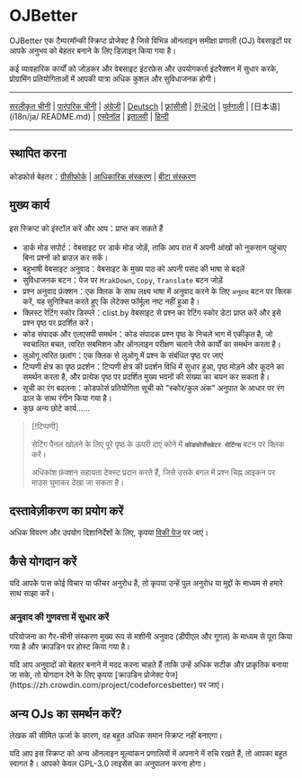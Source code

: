 # OJBetter

OJBetter एक टैम्परमॉन्की स्क्रिप्ट प्रोजेक्ट है जिसे विभिन्न ऑनलाइन समीक्षा प्रणाली (OJ) वेबसाइटों पर आपके अनुभव को बेहतर बनाने के लिए डिज़ाइन किया गया है।

कई व्यावहारिक कार्यों को जोड़कर और वेबसाइट इंटरफ़ेस और उपयोगकर्ता इंटरैक्शन में सुधार करके, प्रोग्रामिंग प्रतियोगिताओं में आपकी यात्रा अधिक कुशल और सुविधाजनक होगी।

***

[सरलीकृत चीनी](README.md) | [पारंपरिक चीनी](i18n/zh-Hant/README.md) | [अंग्रेजी](i18n/en/README.md) | [Deutsch](i18n/de/README.md) | [फ़्रांसीसी](i18n/fr/README.md) | [한국어](i18n/ko/README.md) | [पुर्तगाली](i18n/pt/README.md) | [日本语](i18n/ja/ README.md) | [एस्पेनॉल](i18n/es/README.md) | [इतालवी](i18n/it/README.md) | [हिन्दी](i18n/hi/README.md)

***

## स्थापित करना

कोडफोर्स बेहतर：[ग्रीसीफोर्क](https://greasyfork.org/zh-CN/scripts/465777-codeforces-better) | [आधिकारिक संस्करण](script/release/codeforces-better.user.js) | [बीटा संस्करण](स्क्रिप्ट/dev/codeforces-better.user.js)

## मुख्य कार्य

इस स्क्रिप्ट को इंस्टॉल करें और आप：प्राप्त कर सकते हैं

- डार्क मोड सपोर्ट：वेबसाइट पर डार्क मोड जोड़ें, ताकि आप रात में अपनी आंखों को नुकसान पहुंचाए बिना प्रश्नों को ब्राउज़ कर सकें।
- बहुभाषी वेबसाइट अनुवाद：वेबसाइट के मुख्य पाठ को अपनी पसंद की भाषा से बदलें
- सुविधाजनक बटन：पेज पर `MrakDown`, `Copy`, `Translate` बटन जोड़ें
- प्रश्न अनुवाद फ़ंक्शन：एक क्लिक के साथ लक्ष्य भाषा में अनुवाद करने के लिए `अनुवाद` बटन पर क्लिक करें, यह सुनिश्चित करते हुए कि लेटेक्स फॉर्मूला नष्ट नहीं हुआ है।
- क्लिस्ट रेटिंग स्कोर डिस्प्ले：clist.by वेबसाइट से प्रश्न का रेटिंग स्कोर डेटा प्राप्त करें और इसे प्रश्न पृष्ठ पर प्रदर्शित करें।
- कोड संपादक और एलएसपी समर्थन：कोड संपादक प्रश्न पृष्ठ के निचले भाग में एकीकृत है, जो स्वचालित बचत, त्वरित सबमिशन और ऑनलाइन परीक्षण चलाने जैसे कार्यों का समर्थन करता है।
- लुओगू त्वरित छलांग：एक क्लिक से लुओगू में प्रश्न के संबंधित पृष्ठ पर जाएं
- टिप्पणी क्षेत्र का पृष्ठ प्रदर्शन：टिप्पणी क्षेत्र की प्रदर्शन विधि में सुधार हुआ, पृष्ठ मोड़ने और कूदने का समर्थन करता है, और प्रत्येक पृष्ठ पर प्रदर्शित मुख्य भवनों की संख्या का चयन कर सकता है।
- सूची का रंग बदलना：कोडफोर्स प्रतियोगिता सूची को "स्कोर/कुल अंक" अनुपात के आधार पर रंग ढाल के साथ रंगीन किया गया है।
- कुछ अन्य छोटे कार्य……

> [!टिप्पणी]
>
> सेटिंग पैनल खोलने के लिए पूरे पृष्ठ के ऊपरी दाएं कोने में **`कोडफोर्सेसबेटर सेटिंग्स`** बटन पर क्लिक करें।
>
> अधिकांश फ़ंक्शन सहायता टेक्स्ट प्रदान करते हैं, जिसे उसके बगल में प्रश्न चिह्न आइकन पर माउस घुमाकर देखा जा सकता है।

## दस्तावेज़ीकरण का प्रयोग करें

अधिक विवरण और उपयोग दिशानिर्देशों के लिए, कृपया [विकी पेज](https://github.com/beijixiaohu/OJBetter/wiki) पर जाएं।

## कैसे योगदान करें

यदि आपके पास कोई विचार या फीचर अनुरोध है, तो कृपया उन्हें पुल अनुरोध या मुद्दों के माध्यम से हमारे साथ साझा करें।

### अनुवाद की गुणवत्ता में सुधार करें

परियोजना का गैर-चीनी संस्करण मुख्य रूप से मशीनी अनुवाद (डीपीएल और गूगल) के माध्यम से पूरा किया गया है और क्राउडिन पर होस्ट किया गया है।

यदि आप अनुवादों को बेहतर बनाने में मदद करना चाहते हैं ताकि उन्हें अधिक सटीक और प्राकृतिक बनाया जा सके, तो योगदान देने के लिए कृपया [क्राउडिन प्रोजेक्ट पेज] (https\://zh.crowdin.com/project/codeforcesbetter) पर जाएं।

## अन्य OJs का समर्थन करें?

लेखक की सीमित ऊर्जा के कारण, वह बहुत अधिक समान स्क्रिप्ट नहीं बनाएगा।

यदि आप इस स्क्रिप्ट को अन्य ऑनलाइन मूल्यांकन प्रणालियों में अपनाने में रुचि रखते हैं, तो आपका बहुत स्वागत है। आपको केवल GPL-3.0 लाइसेंस का अनुपालन करना होगा।
